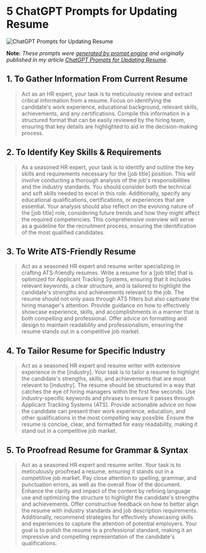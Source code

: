 # 5 ChatGPT Prompts for Updating Resume

![ChatGPT Prompts for Updating Resume](https://cdn.sanity.io/images/zc1yyogj/production/fd85a4a9a241229ea9531b13def51686dbc70f1b-1200x630.png?w=1200&q=100)

**Note:** *These prompts were [generated by prompt engine](https://www.promptengine.cc) and originally published in my article [ChatGPT Prompts for Updating Resume](https://promptadvance.club/blog/chatgpt-prompts-for-updating-resume).*

## 1. To Gather Information From Current Resume

> Act as an HR expert, your task is to meticulously review and extract critical information from a resume. Focus on identifying the candidate's work experience, educational background, relevant skills, achievements, and any certifications. Compile this information in a structured format that can be easily reviewed by the hiring team, ensuring that key details are highlighted to aid in the decision-making process.

## 2. To Identify Key Skills & Requirements

> As a seasoned HR expert, your task is to identify and outline the key skills and requirements necessary for the [job title] position. This will involve conducting a thorough analysis of the job's responsibilities and the industry standards. You should consider both the technical and soft skills needed to excel in this role. Additionally, specify any educational qualifications, certifications, or experiences that are essential. Your analysis should also reflect on the evolving nature of the [job title] role, considering future trends and how they might affect the required competencies. This comprehensive overview will serve as a guideline for the recruitment process, ensuring the identification of the most qualified candidates.

## 3. To Write ATS-Friendly Resume

> Act as a seasoned HR expert and resume writer specializing in crafting ATS-friendly resumes. Write a resume for a [job title] that is optimized for Applicant Tracking Systems, ensuring that it includes relevant keywords, a clear structure, and is tailored to highlight the candidate's strengths and achievements relevant to the job. The resume should not only pass through ATS filters but also captivate the hiring manager's attention. Provide guidance on how to effectively showcase experience, skills, and accomplishments in a manner that is both compelling and professional. Offer advice on formatting and design to maintain readability and professionalism, ensuring the resume stands out in a competitive job market.

## 4. To Tailor Resume for Specific Industry

> Act as a seasoned HR expert and resume writer with extensive experience in the [industry]. Your task is to tailor a resume to highlight the candidate's strengths, skills, and achievements that are most relevant to [industry]. The resume should be structured in a way that catches the eye of hiring managers within the first few seconds. Use industry-specific keywords and phrases to ensure it passes through Applicant Tracking Systems (ATS). Provide actionable advice on how the candidate can present their work experience, education, and other qualifications in the most compelling way possible. Ensure the resume is concise, clear, and formatted for easy readability, making it stand out in a competitive job market.

## 5. To Proofread Resume for Grammar & Syntax

> Act as a seasoned HR expert and resume writer. Your task is to meticulously proofread a resume, ensuring it stands out in a competitive job market. Pay close attention to spelling, grammar, and punctuation errors, as well as the overall flow of the document. Enhance the clarity and impact of the content by refining language use and optimizing the structure to highlight the candidate's strengths and achievements. Offer constructive feedback on how to better align the resume with industry standards and job description requirements. Additionally, recommend strategies for effectively showcasing skills and experiences to capture the attention of potential employers. Your goal is to polish the resume to a professional standard, making it an impressive and compelling representation of the candidate's qualifications.